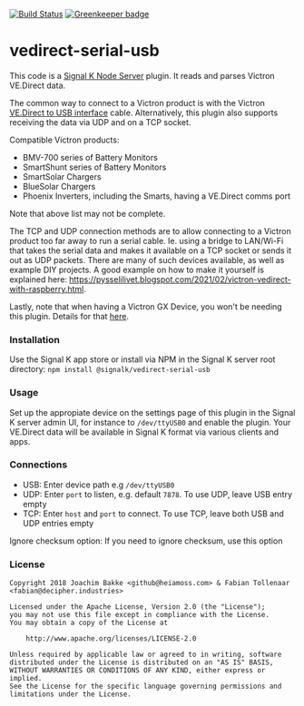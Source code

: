 [![Build Status](https://travis-ci.org/SignalK/vedirect-serial-usb.svg?branch=master)](https://travis-ci.org/SignalK/vedirect-serial-usb) [![Greenkeeper badge](https://badges.greenkeeper.io/SignalK/vedirect-serial-usb.svg)](https://greenkeeper.io/)

# vedirect-serial-usb

This code is a [Signal K Node Server](https://github.com/SignalK/signalk-server-node) plugin. It reads and parses Victron VE.Direct data.

The common way to connect to a Victron product is with the Victron [VE.Direct to USB interface](https://www.victronenergy.com/accessories/ve-direct-to-usb-interface) cable.
Alternatively, this plugin also supports receiving the data via UDP and on a TCP socket.

Compatible Victron products:

- BMV-700 series of Battery Monitors
- SmartShunt series of Battery Monitors
- SmartSolar Chargers
- BlueSolar Chargers
- Phoenix Inverters, including the Smarts, having a VE.Direct comms port

Note that above list may not be complete. 

The TCP and UDP connection methods are to allow connecting to a Victron product
too far away to run a serial cable. Ie. using a bridge to LAN/Wi-Fi that takes
the serial data and makes it available on a TCP socket or sends it out as UDP
packets. There are many of such devices available, as well as example DIY projects.
A good example on how to make it yourself is explained here:
https://pysselilivet.blogspot.com/2021/02/victron-vedirect-with-raspberry.html.

Lastly, note that when having a Victron GX Device, you won't be needing this
plugin. Details for that [here](https://github.com/sbender9/signalk-venus-plugin).

### Installation

Use the Signal K app store or install via NPM in the Signal K server root directory: `npm install @signalk/vedirect-serial-usb`


### Usage

Set up the appropiate device on the settings page of this plugin in the Signal K server admin UI, for instance to `/dev/ttyUSB0` and enable the plugin. Your VE.Direct data will be available in Signal K format via various clients and apps.

### Connections

- USB: Enter device path e.g `/dev/ttyUSB0`
- UDP: Enter `port` to listen, e.g. default `7878`. To use UDP, leave USB entry empty
- TCP: Enter `host` and `port` to connect. To use TCP, leave both USB and UDP entries empty

Ignore checksum option: If you need to ignore checksum, use this option 

### License

```
Copyright 2018 Joachim Bakke <github@heiamoss.com> & Fabian Tollenaar <fabian@decipher.industries>

Licensed under the Apache License, Version 2.0 (the "License");
you may not use this file except in compliance with the License.
You may obtain a copy of the License at

    http://www.apache.org/licenses/LICENSE-2.0

Unless required by applicable law or agreed to in writing, software
distributed under the License is distributed on an "AS IS" BASIS,
WITHOUT WARRANTIES OR CONDITIONS OF ANY KIND, either express or implied.
See the License for the specific language governing permissions and
limitations under the License.
```
